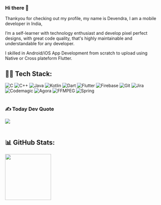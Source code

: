 ### Hi there 👋

Thankyou for checking out my profile, my name is Devendra, I am a mobile developer in India,

I’m a self-learner with technology enthusiast and develop pixel perfect designs, with great code quality, that's highly maintainable and understandable for any developer.

I skilled in Android/iOS App Development from scratch to upload using Native or Cross plateform Flutter.

## 👨‍💻 Tech Stack:
![C](https://img.shields.io/badge/C-%2300599C.svg?style=flat&logo=c%2B%2B&logoColor=white)
![C++](https://img.shields.io/badge/c++-%2300599C.svg?style=flat&logo=c%2B%2B&logoColor=white)
![Java](https://img.shields.io/badge/java-%23ED8B00.svg?style=flat&logo=java&logoColor=white)
![Kotlin](https://img.shields.io/badge/Kotlin-%2300599C.svg?style=flat&logo=kotlin&logoColor=white)
![Dart](https://img.shields.io/badge/dart-%230175C2.svg?style=flat&logo=dart&logoColor=white) 
![Flutter](https://img.shields.io/badge/Flutter-%2302569B.svg?style=flat&logo=Flutter&logoColor=white) 
![Firebase](https://img.shields.io/badge/firebase-%23039BE5.svg?style=flat&logo=firebase) 
![Git](https://img.shields.io/badge/Git-%2300599C.svg?style=flat&logo=git&logoColor=white) 
![Jira](https://img.shields.io/badge/jira-%230A0FFF.svg?style=flat&logo=jira&logoColor=white)
![Codemagic](https://img.shields.io/badge/Codemagic-3182C3?style=flat&logo=codemagic&logoColor=FF6200&labelColor=white)
![Agora](https://img.shields.io/badge/Agora-%2300599C.svg?style=flat&logo=agora&logoColor=white)
![FFMPEG](https://img.shields.io/badge/FFMPEG-%2300599C.svg?style=flat&logo=ffmpeg&logoColor=white)
![Spring](https://img.shields.io/badge/Spring-00A146?style=flat-square&logo=spring&logoColor=00A146&labelColor=white)  <br><br>

### ✍️ Today Dev Quote
![](https://quotes-github-readme.vercel.app/api?type=horizontal&theme=merko)<br><br>


## 📊 GitHub Stats: 
<img src="https://github-readme-streak-stats.herokuapp.com/?user=devendroid&theme=highcontrast&hide_border=false" height=150px><br/><br>

<!--
**devendroid/devendroid** is a ✨ _special_ ✨ repository because its `README.md` (this file) appears on your GitHub profile.

Here are some ideas to get you started:

- 🔭 I’m currently working on ...
- 🌱 I’m currently learning ...
- 👯 I’m looking to collaborate on ...
- 🤔 I’m looking for help with ...
- 💬 Ask me about ...
- 📫 How to reach me: ...
- 😄 Pronouns: ...
- ⚡ Fun fact: ...
-->
